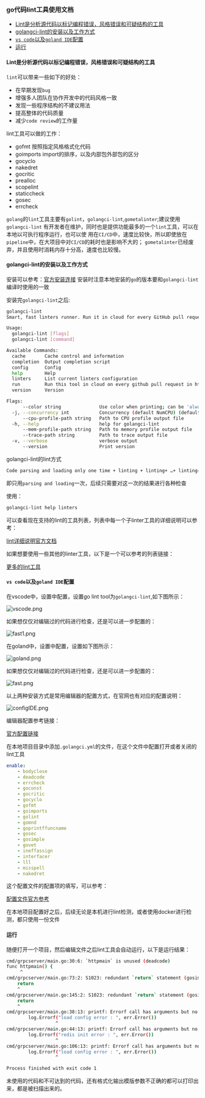 
### go代码lint工具使用文档

  - [Lint是分析源代码以标记编程错误，风格错误和可疑结构的工具](#lint是分析源代码以标记编程错误风格错误和可疑结构的工具)
  - [golangci-lint的安装以及工作方式](#golangci-lint的安装以及工作方式)
  - [`vs code`以及`goland IDE`配置](#vs-code以及goland-ide配置)
  - [运行](#运行)

#### Lint是分析源代码以标记编程错误，风格错误和可疑结构的工具

`lint`可以带来一些如下的好处：

- 在早期发现`bug`
- 增强多人团队在协作开发中的代码风格一致
- 发现一些程序结构的不建议用法
- 提高整体的代码质量
- 减少`code review`的工作量

lint工具可以做的工作：

- gofmt 按照指定风格格式化代码
- goimports import的排序，以及内部包外部包的区分
- gocyclo 
- nakedret
- gocritic
- prealloc
- scopelint
- staticcheck
- gosec
- errcheck


`golang`的`lint`工具主要有`golint`，`golangci-lint`,`gometalinter`;建议使用`golangci-lint`
有开发者在维护，同时也是提供功能最多的一个`lint`工具，可以在本地以可执行程序运行，也可以使
用在`CI/CD`中，速度比较快，所以即使放在`pipeline`中，在大项目中对`CI/CD`的耗时也是影响不大的；
`gometalinter`已经废弃，并且使用时消耗内存十分高，速度也比较慢。


#### golangci-lint的安装以及工作方式
安装可以参考：[官方安装连接](https://golangci-lint.run/usage/install/)
安装时注意本地安装的`go`的版本要和`golangci-lint`编译时使用的一致

安装完`golangci-lint`之后:
```sh
golangci-lint
Smart, fast linters runner. Run it in cloud for every GitHub pull request on https://golangci.com

Usage:
  golangci-lint [flags]
  golangci-lint [command]

Available Commands:
  cache       Cache control and information
  completion  Output completion script
  config      Config
  help        Help
  linters     List current linters configuration
  run         Run this tool in cloud on every github pull request in https://golangci.com for free (public repos)
  version     Version

Flags:
      --color string              Use color when printing; can be 'always', 'auto', or 'never' (default "auto")
  -j, --concurrency int           Concurrency (default NumCPU) (default 8)
      --cpu-profile-path string   Path to CPU profile output file
  -h, --help                      help for golangci-lint
      --mem-profile-path string   Path to memory profile output file
      --trace-path string         Path to trace output file
  -v, --verbose                   verbose output
      --version                   Print version
```
golangci-lint的lint方式
```sh
Code parsing and loading only one time + linting + linting+ …+ linting→time.......
```
即只用`parsing and loading`一次，后续只需要对这一次的结果进行各种检查

使用：
```sh
golangci-lint help linters
```
可以查看现在支持的lint的工具列表，列表中每一个子linter工具的详细说明可以参考：

[lint详细说明官方文档](https://golangci-lint.run/usage/linters/)

如果想要使用一些其他的linter工具，以下是一个可以参考的列表链接：

[更多的lint工具](https://github.com/golangci/awesome-go-linters)

#### `vs code`以及`goland IDE`配置
在vscode中，设置中配置，设置go lint tool为`golangci-lint`,如下图所示：

![vscode.png](vscode.png)

如果想仅仅对编辑过的代码进行检查，还是可以进一步配置的：

![fast1.png](fast1.png)

在goland中，设置中配置，设置如下图所示：

![goland.png](goland.png)

如果想仅仅对编辑过的代码进行检查，还是可以进一步配置的：

![fast.png](fast.png)

以上两种安装方式是常用编辑器的配置方式，在官网也有对应的配置说明：

![configIDE.png](configIDE.png)

编辑器配置参考链接：

[官方配置链接](https://golangci-lint.run/usage/integrations/)


在本地项目目录中添加`.golangci.yml`的文件，在这个文件中配置打开或者关闭的lint工具

```yaml
enable:
    - bodyclose
    - deadcode
    - errcheck
    - goconst
    - gocritic
    - gocyclo
    - gofmt
    - goimports
    - golint
    - gomnd
    - goprintffuncname
    - gosec
    - gosimple
    - govet
    - ineffassign
    - interfacer
    - lll
    - misspell
    - nakedret
```

这个配置文件的配置项的填写，可以参考：

[配置文件官方参考](https://golangci-lint.run/usage/configuration/)

在本地项目配置好之后，后续无论是本机进行lint检测，或者使用docker进行检测，都只使用一份文件


#### 运行

随便打开一个项目，然后编辑文件之后lint工具会自动运行，以下是运行结果：


```sh
cmd/grpcserver/main.go:30:6: `httpmain` is unused (deadcode)
func httpmain() {
     ^
cmd/grpcserver/main.go:73:2: S1023: redundant `return` statement (gosimple)
	return
	^
cmd/grpcserver/main.go:145:2: S1023: redundant `return` statement (gosimple)
	return
	^
cmd/grpcserver/main.go:38:13: printf: Errorf call has arguments but no formatting directives (govet)
		log.Errorf("load config error : ", err.Error())
		          ^
cmd/grpcserver/main.go:44:13: printf: Errorf call has arguments but no formatting directives (govet)
		log.Errorf("redis init error : ", err.Error())
		          ^
cmd/grpcserver/main.go:106:13: printf: Errorf call has arguments but no formatting directives (govet)
		log.Errorf("load config error : ", err.Error())
		          ^

Process finished with exit code 1
```

未使用的代码和不可达到的代码，还有格式化输出模版参数不正确的都可以打印出来，都是被扫描出来的。